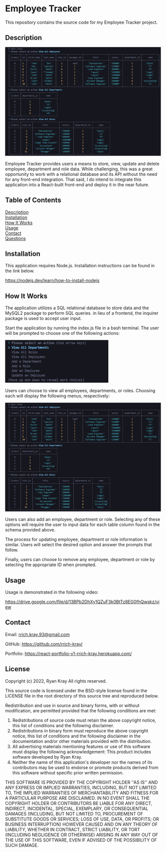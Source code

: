 # Employee Tracker

This repository contains the source code for my Employee Tracker project.

## Description

![employee tracker](./assets/images/screen2.png)

Employee Tracker provides users a means to store, view, update and delete employee, department and role data. While challenging, this was a great opportunity to work with a relational database and its API without the need for any front-end integration. That said, I do intend to integrate this application into a React-built front-end and deploy it in the near future.

## Table of Contents

[Description](#description)  
[Installation](#installation)  
[How It Works](#how-it-works)  
[Usage](#usage)  
[Contact](#contact)  
[Questions](#questions)

## Installation

This application requires Node.js. Installation instructions can be found in the link below.

https://nodejs.dev/learn/how-to-install-nodejs

## How It Works

The application utilizes a SQL relational database to store data and the MySQL2 package to perform SQL queries. in lieu of a frontend, the inquirer package is used to accept user input.

Start the application by running the index.js file in a bash terminal. The user will be prompted to choose one of the following actions:

![employee tracker main menu](./assets/images/screen1.png)

Users can choose to view all employees, departments, or roles. Choosing each will display the following menus, respectively:

![employee tracker view all employees](./assets/images/screen2.png)

Users can also add an employee, department or role. Selecting any of these options will require the user to input data for each table column found in the schema provided above.

The process for updating employee, department or role information is similar. Users will select the desired option and answer the prompts that follow.

Finally, users can choose to remove any employee, department or role by selecting the appropriate ID when prompted.

## Usage

Usage is demonstrated in the following video:

https://drive.google.com/file/d/13BPb2DhXy1QZuF3k0BtTz8EG0fhQwskz/view

## Contact

Email: rrich.kray.93@gmail.com

GitHub: https://github.com/rrich-kray/

Portfolio: https://react-portfolio-v1-rrich-kray.herokuapp.com/

## License

Copyright (c) 2022, Ryan Kray
All rights reserved.

This source code is licensed under the BSD-style license found in the LICENSE file in the root directory of this source tree and reproduced below.

Redistribution and use in source and binary forms, with or without modification, are permitted provided that the following conditions are met:

1. Redistributions of source code must retain the above copyright notice, this list of conditions and the following disclaimer.
2. Redistributions in binary form must reproduce the above copyright notice, this list of conditions and the following disclaimer in the documentation and/or other materials provided with the distribution.
3. All advertising materials mentioning features or use of this software
   must display the following acknowledgement: This product includes software developed by Ryan Kray.
4. Neither the name of this application's developer nor the names of its contributors may be used to endorse or promote products derived from this software without specific prior written permission.

THIS SOFTWARE IS PROVIDED BY THE COPYRIGHT HOLDER ''AS IS'' AND ANY EXPRESS OR IMPLIED WARRANTIES, INCLUDING, BUT NOT LIMITED TO, THE IMPLIED WARRANTIES OF MERCHANTABILITY AND FITNESS FOR A PARTICULAR PURPOSE ARE DISCLAIMED. IN NO EVENT SHALL THE COPYRIGHT HOLDER OR CONTRIBUTORS BE LIABLE FOR ANY DIRECT, INDIRECT, INCIDENTAL, SPECIAL, EXEMPLARY, OR CONSEQUENTIAL DAMAGES (INCLUDING, BUT NOT LIMITED TO, PROCUREMENT OF SUBSTITUTE GOODS OR SERVICES; LOSS OF USE, DATA, OR PROFITS; OR BUSINESS INTERRUPTION) HOWEVER CAUSED AND ON ANY THEORY OF LIABILITY, WHETHER IN CONTRACT, STRICT LIABILITY, OR TORT (INCLUDING NEGLIGENCE OR OTHERWISE) ARISING IN ANY WAY OUT OF THE USE OF THIS SOFTWARE, EVEN IF ADVISED OF THE POSSIBILITY OF SUCH DAMAGE.
